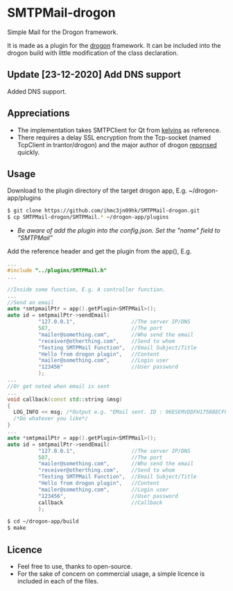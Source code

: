 # SMTPMail-drogon
Simple Mail for the Drogon framework.

It is made as a plugin for the [drogon](https://github.com/an-tao/drogon) framework.
It can be included into the drogon build with little 
modification of the class declaration.

## Update [23-12-2020] Add DNS support

Added DNS support. 

## Appreciations
* The implementation takes SMTPClient for Qt from [kelvins](https://github.com/kelvins/SMTPClient) as reference.
* There requires a delay SSL encryption from the Tcp-socket (named TcpClient in trantor/drogon) and the major 
author of drogon [reponsed](https://github.com/an-tao/drogon/issues/346) quickly. 

## Usage
Download to the plugin directory of the target drogon app, E.g. ~/drogon-app/plugins
```bash
$ git clone https://github.com/ihmc3jn09hk/SMTPMail-drogon.git
$ cp SMTPMail-drogon/SMTPMail.* ~/drogon-app/plugins
```

* _Be aware of add the plugin into the config.json. Set the "name" field to "SMTPMail"_

Add the reference header and get the plugin from the app(), E.g. 

```c++
...
#include "../plugins/SMTPMail.h"
...

//Inside some function, E.g. A controller function.
...
//Send an email
auto *smtpmailPtr = app().getPlugin<SMTPMail>();
auto id = smtpmailPtr->sendEmail(
          "127.0.0.1",                  //The server IP/DNS
          587,                          //The port
          "mailer@something.com",       //Who send the email
          "receiver@otherthing.com",    //Send to whom
          "Testing SMTPMail Function",  //Email Subject/Title
          "Hello from drogon plugin",   //Content
          "mailer@something.com",       //Login user
          "123456"                      //User password
          );
...
//Or get noted when email is sent
...
void callback(const std::string &msg)
{ 
  LOG_INFO << msg; /*Output e.g. "EMail sent. ID : 96ESERVDDFH17588ECF0C7B00326E3"*/
  /*Do whatever you like*/
}
...
auto *smtpmailPtr = app().getPlugin<SMTPMail>();
auto id = smtpmailPtr->sendEmail(
          "127.0.0.1",                  //The server IP/DNS
          587,                          //The port
          "mailer@something.com",       //Who send the email
          "receiver@otherthing.com",    //Send to whom
          "Testing SMTPMail Function",  //Email Subject/Title
          "Hello from drogon plugin",   //Content
          "mailer@something.com",       //Login user
          "123456",                     //User password
          callback                      //Callback
          );
```

```bash
$ cd ~/drogon-app/build
$ make
```

## Licence
* Feel free to use, thanks to open-source.
* For the sake of concern on commercial usage, a simple licence is included in each of the files.
